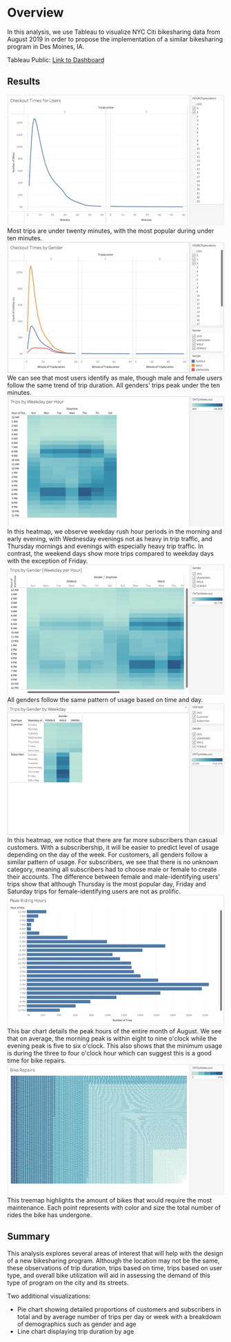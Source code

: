 # Overview
In this analysis, we use Tableau to visualize NYC Citi bikesharing data from August 2019 in order to propose the implementation of a similar bikesharing program in Des Moines, IA.


Tableau Public: [Link to Dashboard](https://public.tableau.com/app/profile/jazmin.yuen/viz/bikesharing_16533615121970/Bikesharing)

## Results

![Checkout Times for Users](/images/1.jpg)
Most trips are under twenty minutes, with the most popular during under ten minutes.
![Checkout Times by Gender](/images/2.jpg)
We can see that most users identify as male, though male and female users follow the same trend of trip duration. All genders' trips peak under the ten minutes.
![Trips by Weekday per Hour](/images/3.jpg)
In this heatmap, we observe weekday rush hour periods in the morning and early evening, with Wednesday evenings not as heavy in trip traffic, and Thursday mornings and evenings with especially heavy trip traffic. In contrast, the weekend days show more trips compared to weekday days with the exception of Friday. 
![Trips by Gender by Weekday per Hour](/images/4.jpg)
All genders follow the same pattern of usage based on time and day.
![Trips by Gender by Weekday](/images/5.jpg)
In this heatmap, we notice that there are far more subscribers than casual customers. With a subscribership, it will be easier to predict level of usage depending on the day of the week. For customers, all genders follow a similar pattern of usage. For subscribers, we see that there is no unknown category, meaning all subscribers had to choose male or female to create their accounts. The difference between female and male-identifying users' trips show that although Thursday is the most popular day, Friday and Saturday trips for female-identifying users are not as prolific.
![Peak Riding Hours](/images/6.jpg)
This bar chart details the peak hours of the entire month of August. We see that on average, the morning peak is within eight to nine o'clock while the evening peak is five to six o'clock. This also shows that the minimum usage is during the three to four o'clock hour which can suggest this is a good time for bike repairs.
![Bike Repairs](/images/7.jpg)
This treemap highlights the amount of bikes that would require the most maintenance. Each point represents with color and size the total number of rides the bike has undergone. 



## Summary
This analysis explores several areas of interest that will help with the design of a new bikesharing program. Although the location may not be the same, these observations of trip duration, trips based on time, trips based on user type, and overall bike utilization will aid in assessing the demand of this type of program on the city and its streets.

Two additional visualizations:
- Pie chart showing detailed proportions of customers and subscribers in total and by average number of trips per day or week with a breakdown of demographics such as gender and age
- Line chart displaying trip duration by age